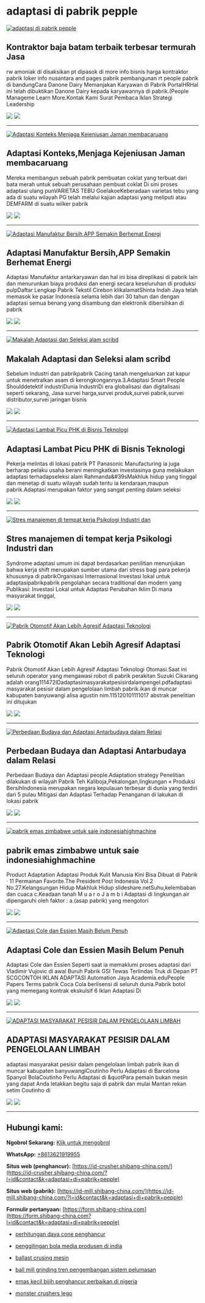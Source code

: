 # adaptasi di pabrik pepple

<a href="https://swt.shibang-china.com/?l=id&img&k=adaptasi+di+pabrik+pepple" target="_blank">![adaptasi di pabrik pepple](http://static.shibang-china.com/all-800x300/649.jpg)</a>

## Kontraktor baja batam terbaik terbesar termurah Jasa
rw amoniak di disaksikan pt dipasok di more info bisnis harga kontraktor pabrik loker info nusantara and pages pabrik pembangunan rt people pabrik di bandungCara Danone Dairy Memanjakan Karyawan di Pabrik PortalHRHal ini telah dibuktikan Danone Dairy kepada karyawannya di pabrik.(People Manageme Learn More.Kontak Kami Surat Pembaca Iklan Strategi Leadership


<a href="https://whatsapp.shibangsoft.com/WhatsApp.php" target="_blank" title="WhatsApp">![](http://static.shibang-china.com/icon/whatsapp.png)</a> <a href="https://swt.shibang-china.com/?l=id&icon&k=adaptasi+di+pabrik+pepple" target="_blank">![](http://static.shibang-china.com/icon/chat-id.png)</a>

---

<a href="https://swt.shibang-china.com/?l=id&img&k=adaptasi+di+pabrik+pepple" target="_blank">![Adaptasi Konteks,Menjaga Kejeniusan Jaman membacaruang](http://static.shibang-china.com/all-800x300/1326.jpg)</a>

## Adaptasi Konteks,Menjaga Kejeniusan Jaman membacaruang
Mereka membangun sebuah pabrik pembuatan coklat yang terbuat dari bata merah untuk sebuah perusahaan pembuat coklat Di sini proses adaptasi ulang punVARIETAS TEBU GoelakoeKeberadaan varietas tebu yang ada di suatu wilayah PG telah melalui kajian adaptasi yang meliputi atau DEMFARM di suatu wilker pabrik


<a href="https://whatsapp.shibangsoft.com/WhatsApp.php" target="_blank" title="WhatsApp">![](http://static.shibang-china.com/icon/whatsapp.png)</a> <a href="https://swt.shibang-china.com/?l=id&icon&k=adaptasi+di+pabrik+pepple" target="_blank">![](http://static.shibang-china.com/icon/chat-id.png)</a>

---

<a href="https://swt.shibang-china.com/?l=id&img&k=adaptasi+di+pabrik+pepple" target="_blank">![Adaptasi Manufaktur Bersih,APP Semakin Berhemat Energi](http://static.shibang-china.com/all-800x300/1086.jpg)</a>

## Adaptasi Manufaktur Bersih,APP Semakin Berhemat Energi
Adaptasi Manufaktur antarkaryawan dan hal ini bisa direplikasi di pabrik lain dan menurunkan biaya produksi dan energi secara keseluruhan di produksi pulpDaftar Lengkap Pabrik Tekstil Cirebon klikalamatShinta Indah Jaya telah memasok ke pasar Indonesia selama lebih dari 30 tahun dan dengan adaptasi semua benang yang disambung dan elektronik dibersihkan di pabrik


<a href="https://whatsapp.shibangsoft.com/WhatsApp.php" target="_blank" title="WhatsApp">![](http://static.shibang-china.com/icon/whatsapp.png)</a> <a href="https://swt.shibang-china.com/?l=id&icon&k=adaptasi+di+pabrik+pepple" target="_blank">![](http://static.shibang-china.com/icon/chat-id.png)</a>

---

<a href="https://swt.shibang-china.com/?l=id&img&k=adaptasi+di+pabrik+pepple" target="_blank">![Makalah Adaptasi dan Seleksi alam scribd](http://static.shibang-china.com/all-800x300/1031.jpg)</a>

## Makalah Adaptasi dan Seleksi alam scribd
Sebelum industri dan pabrikpabrik Cacing tanah mengeluarkan zat kapur untuk menetralkan asam di kerongkongannya.3.Adaptasi Smart People Shoulddetektif industriDunia IndustriDi era globalisasi dan digitalisasi seperti sekarang, Jasa survei harga,survei produk,survei pabrik,survei distributor,survei jaringan bisnis


<a href="https://whatsapp.shibangsoft.com/WhatsApp.php" target="_blank" title="WhatsApp">![](http://static.shibang-china.com/icon/whatsapp.png)</a> <a href="https://swt.shibang-china.com/?l=id&icon&k=adaptasi+di+pabrik+pepple" target="_blank">![](http://static.shibang-china.com/icon/chat-id.png)</a>

---

<a href="https://swt.shibang-china.com/?l=id&img&k=adaptasi+di+pabrik+pepple" target="_blank">![Adaptasi Lambat Picu PHK di Bisnis Teknologi](http://static.shibang-china.com/all-800x300/692.jpg)</a>

## Adaptasi Lambat Picu PHK di Bisnis Teknologi
Pekerja melintas di lokasi pabrik PT Panasonic Manufacturing ia juga berharap pelaku usaha berani meningkatkan investasinya guna melakukan adaptasi terhadapseleksi alam Rahmanda&#39sMakhluk hidup yang tinggal dan menetap di suatu wilayah sudah tentu ia kendaraan,maupun pabrik.Adaptasi merupakan faktor yang sangat penting dalam seleksi


<a href="https://whatsapp.shibangsoft.com/WhatsApp.php" target="_blank" title="WhatsApp">![](http://static.shibang-china.com/icon/whatsapp.png)</a> <a href="https://swt.shibang-china.com/?l=id&icon&k=adaptasi+di+pabrik+pepple" target="_blank">![](http://static.shibang-china.com/icon/chat-id.png)</a>

---

<a href="https://swt.shibang-china.com/?l=id&img&k=adaptasi+di+pabrik+pepple" target="_blank">![Stres manajemen di tempat kerja Psikologi Industri dan](http://static.shibang-china.com/all-800x300/1183.jpg)</a>

## Stres manajemen di tempat kerja Psikologi Industri dan
Syndrome adaptasi umum ini dapat berdasarkan penilitian menunjukan bahwa kerja shift merupakan sumber utama dari stress bagi para pekerja khususnya di pabrikOrganisasi Internasional Investasi lokal untuk adaptasipabrikpabrik pengolahan secara traditional dan modern yang Publikasi: Investasi Lokal untuk Adaptasi Perubahan Iklim Di mana masyarakat tinggal,


<a href="https://whatsapp.shibangsoft.com/WhatsApp.php" target="_blank" title="WhatsApp">![](http://static.shibang-china.com/icon/whatsapp.png)</a> <a href="https://swt.shibang-china.com/?l=id&icon&k=adaptasi+di+pabrik+pepple" target="_blank">![](http://static.shibang-china.com/icon/chat-id.png)</a>

---

<a href="https://swt.shibang-china.com/?l=id&img&k=adaptasi+di+pabrik+pepple" target="_blank">![Pabrik Otomotif Akan Lebih Agresif Adaptasi Teknologi](http://static.shibang-china.com/all-800x300/571.jpg)</a>

## Pabrik Otomotif Akan Lebih Agresif Adaptasi Teknologi
Pabrik Otomotif Akan Lebih Agresif Adaptasi Teknologi Otomasi.Saat ini seluruh operator yang mengawasi robot di pabrik perakitan Suzuki Cikarang adalah orang111472IDadaptasimasyarakatpesisirdalampengel.pdfadaptasi masyarakat pesisir dalam pengelolaan limbah pabrik.ikan di muncar kabupaten banyuwangi alisa agustin nim.115120101111017 abstrak penelitian ini ditujukan


<a href="https://whatsapp.shibangsoft.com/WhatsApp.php" target="_blank" title="WhatsApp">![](http://static.shibang-china.com/icon/whatsapp.png)</a> <a href="https://swt.shibang-china.com/?l=id&icon&k=adaptasi+di+pabrik+pepple" target="_blank">![](http://static.shibang-china.com/icon/chat-id.png)</a>

---

<a href="https://swt.shibang-china.com/?l=id&img&k=adaptasi+di+pabrik+pepple" target="_blank">![Perbedaan Budaya dan Adaptasi Antarbudaya dalam Relasi](http://static.shibang-china.com/all-800x300/1358.jpg)</a>

## Perbedaan Budaya dan Adaptasi Antarbudaya dalam Relasi
Perbedaan Budaya dan Adaptasi people.Adaptation strategy Penelitian dilakukan di wilayah Pabrik Teh Kaliboja,Pekalongan,lingkungan « Produksi BersihIndonesia merupakan negara kepulauan terbesar di dunia yang terdiri dari 5 pulau Mitigasi dan Adaptasi Terhadap Penanganan di lakukan di lokasi pabrik


<a href="https://whatsapp.shibangsoft.com/WhatsApp.php" target="_blank" title="WhatsApp">![](http://static.shibang-china.com/icon/whatsapp.png)</a> <a href="https://swt.shibang-china.com/?l=id&icon&k=adaptasi+di+pabrik+pepple" target="_blank">![](http://static.shibang-china.com/icon/chat-id.png)</a>

---

<a href="https://swt.shibang-china.com/?l=id&img&k=adaptasi+di+pabrik+pepple" target="_blank">![pabrik emas zimbabwe untuk saie indonesiahighmachine](http://static.shibang-china.com/all-800x300/717.jpg)</a>

## pabrik emas zimbabwe untuk saie indonesiahighmachine
Product Adaptation Adaptasi Produk Kulit Manusia Kini Bisa Dibuat di Pabrik · 11 Permainan Favorite.The President Post Indonesia Vol.2 No.27.Kelangsungan Hidup Makhluk Hidup slideshare.netSuhu,kelembaban dan cuaca c.Keadaan tanah M u a r o J a m b i Adaptasi di lingkungan air dipengaruhi oleh faktor : a.(asap pabrik) yang mengotori


<a href="https://whatsapp.shibangsoft.com/WhatsApp.php" target="_blank" title="WhatsApp">![](http://static.shibang-china.com/icon/whatsapp.png)</a> <a href="https://swt.shibang-china.com/?l=id&icon&k=adaptasi+di+pabrik+pepple" target="_blank">![](http://static.shibang-china.com/icon/chat-id.png)</a>

---

<a href="https://swt.shibang-china.com/?l=id&img&k=adaptasi+di+pabrik+pepple" target="_blank">![Adaptasi Cole dan Essien Masih Belum Penuh](http://static.shibang-china.com/all-800x300/1138.jpg)</a>

## Adaptasi Cole dan Essien Masih Belum Penuh
Adaptasi Cole dan Essien Seperti saat ia memaklumi proses adaptasi dari Vladimir Vujovic di awal Buruh Pabrik GSI Tewas Terlindas Truk di Depan PT SCGCONTOH IKLAN ADAPTASI Automation Jaya Academia.eduPeople Papers Terms pabrik Coca Cola berlisensi di seluruh dunia.Pabrik botol yang memegang kontrak ekskulsif 6 Iklan Adaptasi Di


<a href="https://whatsapp.shibangsoft.com/WhatsApp.php" target="_blank" title="WhatsApp">![](http://static.shibang-china.com/icon/whatsapp.png)</a> <a href="https://swt.shibang-china.com/?l=id&icon&k=adaptasi+di+pabrik+pepple" target="_blank">![](http://static.shibang-china.com/icon/chat-id.png)</a>

---

<a href="https://swt.shibang-china.com/?l=id&img&k=adaptasi+di+pabrik+pepple" target="_blank">![ADAPTASI MASYARAKAT PESISIR DALAM PENGELOLAAN LIMBAH](http://static.shibang-china.com/all-800x300/960.jpg)</a>

## ADAPTASI MASYARAKAT PESISIR DALAM PENGELOLAAN LIMBAH
adaptasi masyarakat pesisir dalam pengelolaan limbah pabrik ikan di muncar kabupaten banyuwangiCoutinho Perlu Adaptasi di Barcelona Spanyol BolaCoutinho Perlu Adaptasi di &quotPara pemain bukan mesin yang dapat Anda letakkan begitu saja di pabrik dan mulai Mantan rekan setim Coutinho di


<a href="https://whatsapp.shibangsoft.com/WhatsApp.php" target="_blank" title="WhatsApp">![](http://static.shibang-china.com/icon/whatsapp.png)</a> <a href="https://swt.shibang-china.com/?l=id&icon&k=adaptasi+di+pabrik+pepple" target="_blank">![](http://static.shibang-china.com/icon/chat-id.png)</a>

---
## Hubungi kami:

**Ngobrol Sekarang:** [Klik untuk mengobrol](https://swt.shibang-china.com?l=id&contact&k=adaptasi+di+pabrik+pepple)

**WhatsApp:**  [+8613621919955](https://whatsapp.shibangsoft.com/WhatsApp.php)

**Situs web (penghancur):** [https://id-crusher.shibang-china.com/](https://id-crusher.shibang-china.com/?l=id&contact&k=adaptasi+di+pabrik+pepple)

**Situs web (pabrik):** [https://id-mill.shibang-china.com/](https://id-mill.shibang-china.com/?l=id&contact&k=adaptasi+di+pabrik+pepple)

**Formulir pertanyaan:** [https://form.shibang-china.com](https://form.shibang-china.com?l=id&contact&k=adaptasi+di+pabrik+pepple)

* [perhitungan daya cone penghancur](../23/perhitungan%20daya%20cone%20penghancur.md)

* [penggilingan bola media produsen di india](../21/penggilingan%20bola%20media%20produsen%20di%20india.md)

* [ballast crusing mesin](../22/ballast%20crusing%20mesin.md)

* [ball mill grinding tren pengembangan sistem pelumasan](../26/ball%20mill%20grinding%20tren%20pengembangan%20sistem%20pelumasan.md)

* [emas kecil bijih penghancur perbaikan di nigeria](../22/emas%20kecil%20bijih%20penghancur%20perbaikan%20di%20nigeria.md)

* [monster crushers lego](../19/monster%20crushers%20lego.md)